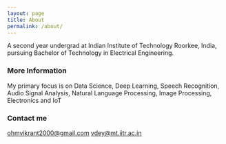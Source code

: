 ```yaml
---
layout: page
title: About
permalink: /about/
---
```


A second year undergrad at Indian Institute of Technology Roorkee, India, pursuing Bachelor of Technology in Electrical Engineering. 

### More Information

My primary focus is on Data Science, Deep Learning, Speech Recognition, Audio Signal Analysis, Natural Language Processing, Image Processing, Electronics and IoT

### Contact me

[ohmvikrant2000@gmail.com](mailto:ohmvikrant2000@gmail.com)
[vdey@mt.iitr.ac.in](mailto:vdey@mt.iitr.ac.in)
